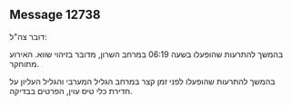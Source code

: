 ## Message 12738

דובר צה"ל:

בהמשך להתרעות שהופעלו בשעה 06:19 במרחב השרון, מדובר בזיהוי שווא. 
האירוע מתוחקר.

בהמשך להתרעות שהופעלו לפני זמן קצר במרחב הגליל המערבי והגליל העליון על חדירת כלי טיס עוין, הפרטים בבדיקה.

